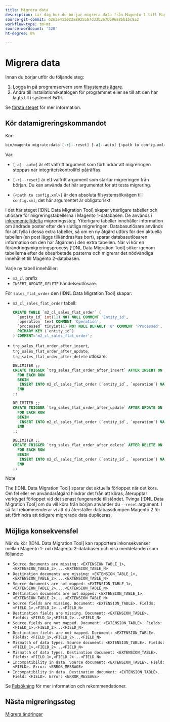 ```yaml
---
title: Migrera data
description: Lär dig hur du börjar migrera data från Magento 1 till Magento 2 med [!DNL Data Migration Tool].
source-git-commit: d263e412022a89255b7d33b267b696a8bb1bc8a2
workflow-type: tm+mt
source-wordcount: '328'
ht-degree: 0%

---
```



# Migrera data

Innan du börjar utför du följande steg:

1. Logga in på programservern som [filsystemets ägare](../../../installation/prerequisites/file-system/overview.md).
1. Ändra till installationskatalogen för programmet eller se till att den har lagts till i systemet `PATH`.

Se [första steget](overview.md#first-steps) för mer information.

## Kör datamigreringskommandot

Kör:

```bash
bin/magento migrate:data [-r|--reset] [-a|--auto] {<path to config.xml>}
```

Var:

* `[-a|--auto]` är ett valfritt argument som förhindrar att migreringen stoppas när integritetskontrollfel påträffas.

* `[-r|--reset]` är ett valfritt argument som startar migreringen från början. Du kan använda det här argumentet för att testa migrering.

* `{<path to config.xml>}` är den absoluta filsystemsökvägen till `config.xml`; det här argumentet är obligatoriskt

I det här steget [!DNL Data Migration Tool] skapar ytterligare tabeller och utlösare för migreringstabellerna i Magento 1-databasen. De används i [inkrementell/delta](delta.md) migreringssteg. Ytterligare tabeller innehåller information om ändrade poster efter den slutliga migreringen. Databasutlösare används för att fylla i dessa extra tabeller, så om en ny åtgärd utförs för den aktuella tabellen (en post läggs till/ändras/tas bort), sparar databasutlösaren information om den här åtgärden i den extra tabellen. När vi kör en förändringsmigreringsprocess [!DNL Data Migration Tool] söker igenom tabellerna efter de obearbetade posterna och migrerar det nödvändiga innehållet till Magento 2-databasen.

Varje ny tabell innehåller:

* `m2_cl` prefix
* `INSERT`, `UPDATE`, `DELETE` händelseutlösare.

För `sales_flat_order` den [!DNL Data Migration Tool] skapar:

* `m2_cl_sales_flat_order` tabell:

   ```sql
   CREATE TABLE `m2_cl_sales_flat_order` (
     `entity_id` int(11) NOT NULL COMMENT 'Entity_id',
     `operation` text COMMENT 'Operation',
     `processed` tinyint(1) NOT NULL DEFAULT '0' COMMENT 'Processed',
     PRIMARY KEY (`entity_id`)
   ) COMMENT='m2_cl_sales_flat_order';
   ```

* `trg_sales_flat_order_after_insert`, `trg_sales_flat_order_after_update`, `trg_sales_flat_order_after_delete` utlösare:

   ```sql
   DELIMITER ;;
   CREATE TRIGGER `trg_sales_flat_order_after_insert` AFTER INSERT ON `sales_flat_order`
     FOR EACH ROW
     BEGIN
      INSERT INTO m2_cl_sales_flat_order (`entity_id`, `operation`) VALUES (NEW.entity_id, 'INSERT')ON DUPLICATE KEY UPDATE operation = 'INSERT';
     END
   ;;
   
   DELIMITER ;;
   CREATE TRIGGER `trg_sales_flat_order_after_update` AFTER UPDATE ON `sales_flat_order`
     FOR EACH ROW
     BEGIN
      INSERT INTO m2_cl_sales_flat_order (`entity_id`, `operation`) VALUES (NEW.entity_id, 'UPDATE') ON DUPLICATE KEY UPDATE operation = 'UPDATE';
     END
   ;;
   
   DELIMITER ;;
   CREATE TRIGGER `trg_sales_flat_order_after_delete` AFTER DELETE ON `sales_flat_order`
     FOR EACH ROW
     BEGIN
      INSERT INTO m2_cl_sales_flat_order (`entity_id`, `operation`) VALUES (OLD.entity_id, 'DELETE')ON DUPLICATE KEY UPDATE operation = 'DELETE';
     END
   ;;
   ```

>[!NOTE]
>
>The [!DNL Data Migration Tool] sparar det aktuella förloppet när det körs. Om fel eller en användaråtgärd hindrar det från att köras, återupptar verktyget förloppet vid det senast fungerande tillståndet. Tvinga [!DNL Data Migration Tool] om du vill köra från början använder du `--reset` argument. I så fall rekommenderar vi att du återställer databassdumpen Magento 2 för att förhindra att tidigare migrerade data dupliceras.


## Möjliga konsekvensfel

När du kör [!DNL Data Migration Tool] kan rapportera inkonsekvenser mellan Magento 1- och Magento 2-databaser och visa meddelanden som följande:

* `Source documents are missing: <EXTENSION_TABLE_1>,<EXTENSION_TABLE_2>,...<EXTENSION_TABLE_N>`
* `Destination documents are missing: <EXTENSION_TABLE_1>,<EXTENSION_TABLE_2>,...<EXTENSION_TABLE_N>`
* `Source documents are not mapped: <EXTENSION_TABLE_1>,<EXTENSION_TABLE_2>,...<EXTENSION_TABLE_N>`
* `Destination documents are not mapped: <EXTENSION_TABLE_1>,<EXTENSION_TABLE_2>,...<EXTENSION_TABLE_N>`
* `Source fields are missing. Document: <EXTENSION_TABLE>. Fields: <FIELD_1>,<FIELD_2>...<FIELD_N>`
* `Destination fields are missing. Document: <EXTENSION_TABLE>. Fields: <FIELD_1>,<FIELD_2>...<FIELD_N>`
* `Source fields are not mapped. Document: <EXTENSION_TABLE>. Fields: <FIELD_1>,<FIELD_2>...<FIELD_N>`
* `Destination fields are not mapped. Document: <EXTENSION_TABLE>. Fields: <FIELD_1>,<FIELD_2>...<FIELD_N>`
* `Mismatch of data types. Source document: <EXTENSION_TABLE>. Fields: <FIELD_1>,<FIELD_2>...<FIELD_N>`
* `Mismatch of data types. Destination document: <EXTENSION_TABLE>. Fields: <FIELD_1>,<FIELD_2>...<FIELD_N>`
* `Incompatibility in data. Source document: <EXTENSION_TABLE>. Field: <FIELD>. Error: <ERROR_MESSAGE>`
* `Incompatibility in data. Destination document: <EXTENSION_TABLE>. Field: <FIELD>. Error: <ERROR_MESSAGE>`

Se [Felsökning](https://support.magento.com/hc/en-us/articles/360033020451) för mer information och rekommendationer.

## Nästa migreringssteg

[Migrera ändringar](delta.md)
